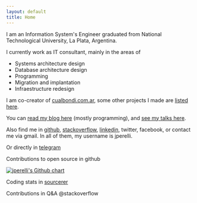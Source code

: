 ```yaml
---
layout: default
title: Home
---
```


I am an Information System's Engineer graduated from National Technological University, La Plata, Argentina.

I currently work as IT consultant, mainly in the areas of

 - Systems architecture design
 - Database architecture design
 - Programming
 - Migration and implantation
 - Infraestructure redesign

I am co-creator of [cualbondi.com.ar](https://cualbondi.com.ar/), some other projects I made are [listed here](/projects).

You can [read my blog here](/archive) (mostly programming), and [see my talks here](/talks).

Also find me in [github](https://github.com/jperelli), [stackoverflow](https://stackoverflow.com/users/912450/jperelli), [linkedin](https://www.linkedin.com/in/jperelli/), twitter, facebook, or contact me via gmail. In all of them, my username is jperelli.

Or directly in [telegram](https://t.me/jperelli_ok)

Contributions to open source in github

<a href="https://github.com/jperelli">
    <img src="https://ghchart.rshah.org/jperelli" alt="jperelli's Github chart" title="jperelli's Github chart" />
</a>

Coding stats in [sourcerer](https://sourcerer.io/jperelli)

Contributions in Q&A @stackoverflow

<div id="so-card-widget" data-userid="912450" data-theme="default"></div>
<script type="text/javascript" src="//mudassir0909.github.io/stackoverflow-card/dist/1.0.0/so-card-widget.min.js"></script>
